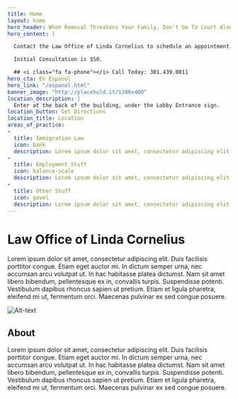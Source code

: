 ```yaml
---
title: Home
layout: home
hero_header: When Removal Threatens Your Family, Don't Go To Court Alone.
hero_content: | 

  Contact the Law Office of Linda Cornelius to schedule an appointment.

  Initial Consultation is $50.

  ## <i class="fa fa-phone"></i> Call Today: 301.439.0011
hero_cta: En Espanol
hero_link: "/espanol.html"
banner_image: "http://placehold.it/1200x400"
location_description: |
  Enter at the back of the building, under the Lobby Entrance sign.
location_button: Get Directions
location_title: Location
areas_of_practice:
-
  title: Immigration Law
  icon: bank
  description: Lorem ipsum dolor sit amet, consectetur adipiscing elit. Fusce viverra bibendum ultricies. Maecenas sed euismod turpis, id dignissim lorem.
-
  title: Employment Stuff
  icon: balance-scale
  description: Lorem ipsum dolor sit amet, consectetur adipiscing elit. Fusce viverra bibendum ultricies. Maecenas sed euismod turpis, id dignissim lorem.
-
  title: Other Stuff
  icon: gavel
  description: Lorem ipsum dolor sit amet, consectetur adipiscing elit. Fusce viverra bibendum ultricies. Maecenas sed euismod turpis, id dignissim lorem.
---
```

# Law Office of Linda Cornelius
Lorem ipsum dolor sit amet, consectetur adipiscing elit. Duis facilisis porttitor congue. Etiam eget auctor mi. In dictum semper urna, nec accumsan arcu volutpat ut. In hac habitasse platea dictumst. Nam sit amet libero bibendum, pellentesque ex in, convallis turpis. Suspendisse potenti. Vestibulum dapibus rhoncus sapien ut pretium. Etiam et ligula pharetra, eleifend mi ut, fermentum orci. Maecenas pulvinar ex sed congue posuere.

![Alt-text](http://placehold.it/600x400)

## About
Lorem ipsum dolor sit amet, consectetur adipiscing elit. Duis facilisis porttitor congue. Etiam eget auctor mi. In dictum semper urna, nec accumsan arcu volutpat ut. In hac habitasse platea dictumst. Nam sit amet libero bibendum, pellentesque ex in, convallis turpis. Suspendisse potenti. Vestibulum dapibus rhoncus sapien ut pretium. Etiam et ligula pharetra, eleifend mi ut, fermentum orci. Maecenas pulvinar ex sed congue posuere.
